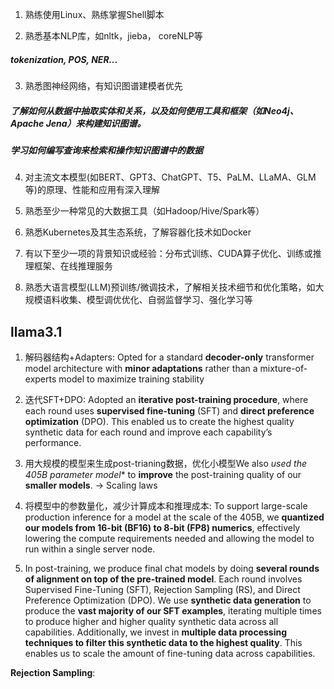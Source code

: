 1. 熟练使用Linux、熟练掌握Shell脚本

2. 熟悉基本NLP库，如nltk，jieba， coreNLP等

##### tokenization, POS, NER...


3. 熟悉图神经网络，有知识图谱建模者优先

##### 了解如何从数据中抽取实体和关系，以及如何使用工具和框架（如Neo4j、Apache Jena）来构建知识图谱。
##### 学习如何编写查询来检索和操作知识图谱中的数据


4. 对主流文本模型(如BERT、GPT3、ChatGPT、T5、PaLM、LLaMA、GLM等)的原理、性能和应用有深入理解

5. 熟悉至少一种常见的大数据工具（如Hadoop/Hive/Spark等）

6. 熟悉Kubernetes及其生态系统，了解容器化技术如Docker

7. 有以下至少一项的背景知识或经验：分布式训练、CUDA算子优化、训练或推理框架、在线推理服务

8. 熟悉大语言模型(LLM)预训练/微调技术，了解相关技术细节和优化策略，如大规模语料收集、模型调优优化、自弱监督学习、强化学习等



## llama3.1

1. 解码器结构+Adapters: Opted for a standard **decoder-only** transformer model architecture with **minor adaptations** rather than a mixture-of-experts model to maximize training stability

2. 迭代SFT+DPO: Adopted an **iterative post-training procedure**, where each round uses **supervised fine-tuning** (SFT) and **direct preference optimization** (DPO). This enabled us to create the highest quality synthetic data for each round and improve each capability’s performance.

3. 用大规模的模型来生成post-trianing数据，优化小模型We also *used the 405B parameter model** to **improve** the post-training quality of our **smaller models**. -> Scaling laws

4. 将模型中的参数量化，减少计算成本和推理成本: To support large-scale production inference for a model at the scale of the 405B, we **quantized our models from 16-bit (BF16) to 8-bit (FP8) numerics**, effectively lowering the compute requirements needed and allowing the model to run within a single server node.

5. In post-training, we produce final chat models by doing **several rounds of alignment on top of the pre-trained model**. Each round involves Supervised Fine-Tuning (SFT), Rejection Sampling (RS), and Direct Preference Optimization (DPO). We use **synthetic data generation** to produce the **vast majority of our SFT examples**, iterating multiple times to produce higher and higher quality synthetic data across all capabilities. Additionally, we invest in **multiple data processing techniques to filter this synthetic data to the highest quality**. This enables us to scale the amount of fine-tuning data across capabilities.


**Rejection Sampling**:











